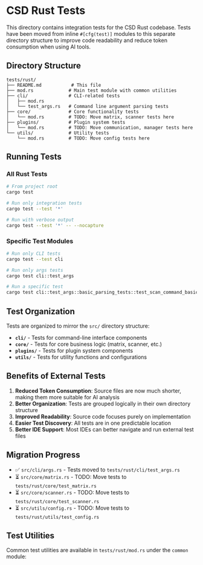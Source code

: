 # CSD Rust Tests

This directory contains integration tests for the CSD Rust codebase. Tests have been moved from inline `#[cfg(test)]` modules to this separate directory structure to improve code readability and reduce token consumption when using AI tools.

## Directory Structure

```
tests/rust/
├── README.md           # This file
├── mod.rs             # Main test module with common utilities
├── cli/               # CLI-related tests
│   ├── mod.rs
│   └── test_args.rs   # Command line argument parsing tests
├── core/              # Core functionality tests
│   └── mod.rs         # TODO: Move matrix, scanner tests here
├── plugins/           # Plugin system tests
│   └── mod.rs         # TODO: Move communication, manager tests here
└── utils/             # Utility tests
    └── mod.rs         # TODO: Move config tests here
```

## Running Tests

### All Rust Tests

```bash
# From project root
cargo test

# Run only integration tests
cargo test --test '*'

# Run with verbose output
cargo test --test '*' -- --nocapture
```

### Specific Test Modules

```bash
# Run only CLI tests
cargo test --test cli

# Run only args tests
cargo test cli::test_args

# Run a specific test
cargo test cli::test_args::basic_parsing_tests::test_scan_command_basic
```

## Test Organization

Tests are organized to mirror the `src/` directory structure:

- **`cli/`** - Tests for command-line interface components
- **`core/`** - Tests for core business logic (matrix, scanner, etc.)
- **`plugins/`** - Tests for plugin system components
- **`utils/`** - Tests for utility functions and configurations

## Benefits of External Tests

1. **Reduced Token Consumption**: Source files are now much shorter, making them more suitable for AI analysis
2. **Better Organization**: Tests are grouped logically in their own directory structure
3. **Improved Readability**: Source code focuses purely on implementation
4. **Easier Test Discovery**: All tests are in one predictable location
5. **Better IDE Support**: Most IDEs can better navigate and run external test files

## Migration Progress

- ✅ `src/cli/args.rs` - Tests moved to `tests/rust/cli/test_args.rs`
- ⏳ `src/core/matrix.rs` - TODO: Move tests to `tests/rust/core/test_matrix.rs`
- ⏳ `src/core/scanner.rs` - TODO: Move tests to `tests/rust/core/test_scanner.rs`
- ⏳ `src/utils/config.rs` - TODO: Move tests to `tests/rust/utils/test_config.rs`

## Test Utilities

Common test utilities are available in `tests/rust/mod.rs` under the `common` module:
